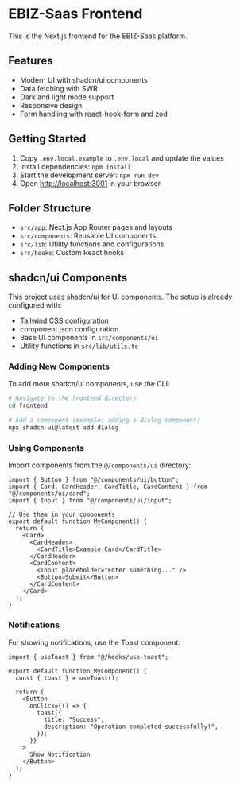 # EBIZ-Saas Frontend

This is the Next.js frontend for the EBIZ-Saas platform.

## Features

- Modern UI with shadcn/ui components
- Data fetching with SWR
- Dark and light mode support
- Responsive design
- Form handling with react-hook-form and zod

## Getting Started

1. Copy `.env.local.example` to `.env.local` and update the values
2. Install dependencies: `npm install`
3. Start the development server: `npm run dev`
4. Open [http://localhost:3001](http://localhost:3001) in your browser

## Folder Structure

- `src/app`: Next.js App Router pages and layouts
- `src/components`: Reusable UI components
- `src/lib`: Utility functions and configurations
- `src/hooks`: Custom React hooks 

## shadcn/ui Components

This project uses [shadcn/ui](https://ui.shadcn.com) for UI components. The setup is already configured with:

- Tailwind CSS configuration
- component.json configuration
- Base UI components in `src/components/ui`
- Utility functions in `src/lib/utils.ts`

### Adding New Components

To add more shadcn/ui components, use the CLI:

```bash
# Navigate to the frontend directory
cd frontend

# Add a component (example: adding a dialog component)
npx shadcn-ui@latest add dialog
```

### Using Components

Import components from the `@/components/ui` directory:

```tsx
import { Button } from "@/components/ui/button";
import { Card, CardHeader, CardTitle, CardContent } from "@/components/ui/card";
import { Input } from "@/components/ui/input";

// Use them in your components
export default function MyComponent() {
  return (
    <Card>
      <CardHeader>
        <CardTitle>Example Card</CardTitle>
      </CardHeader>
      <CardContent>
        <Input placeholder="Enter something..." />
        <Button>Submit</Button>
      </CardContent>
    </Card>
  );
}
```

### Notifications

For showing notifications, use the Toast component:

```tsx
import { useToast } from "@/hooks/use-toast";

export default function MyComponent() {
  const { toast } = useToast();
  
  return (
    <Button 
      onClick={() => {
        toast({
          title: "Success",
          description: "Operation completed successfully!",
        });
      }}
    >
      Show Notification
    </Button>
  );
}
``` 